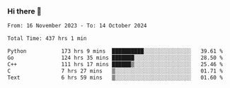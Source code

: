 ### Hi there 👋

<!--
**floyiac/floyiac** is a ✨ _special_ ✨ repository because its `README.md` (this file) appears on your GitHub profile.

Here are some ideas to get you started:

- 🔭 I’m currently working on ...
- 🌱 I’m currently learning ...
- 👯 I’m looking to collaborate on ...
- 🤔 I’m looking for help with ...
- 💬 Ask me about ...
- 📫 How to reach me: ...
- 😄 Pronouns: ...
- ⚡ Fun fact: ...
-->

<!--START_SECTION:waka-->

```txt
From: 16 November 2023 - To: 14 October 2024

Total Time: 437 hrs 1 min

Python           173 hrs 9 mins  ██████████░░░░░░░░░░░░░░░   39.61 %
Go               124 hrs 35 mins ███████░░░░░░░░░░░░░░░░░░   28.50 %
C++              111 hrs 17 mins ██████▒░░░░░░░░░░░░░░░░░░   25.46 %
C                7 hrs 27 mins   ▒░░░░░░░░░░░░░░░░░░░░░░░░   01.71 %
Text             6 hrs 59 mins   ▒░░░░░░░░░░░░░░░░░░░░░░░░   01.60 %
```

<!--END_SECTION:waka-->
